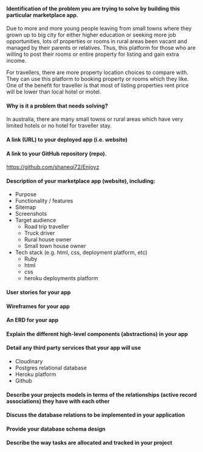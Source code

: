 #### Identification of the problem you are trying to solve by building this particular marketplace app.
Due to more and more young people leaving from small towns where they grown up to big city for either higher education or seeking more job opportunities, lots of properties or rooms in rural areas been vacant and managed by their parents or relatives. Thus, this platform for those who are willing to post their rooms or entire property for listing and gain extra income.

For travellers, there are more property location choices to compare with. They can use this platform to booking property or rooms which they like. One of the benefit for traveller is that most of listing properties rent price will be lower than local hotel or motel. 

#### Why is it a problem that needs solving?
In australia, there are many small towns or rural areas which have very limited hotels or no hotel for traveller stay. 

#### A link (URL) to your deployed app (i.e. website)


#### A link to your GitHub repository (repo).
https://github.com/shaneqi72/Enjoyz

#### Description of your marketplace app (website), including:
- Purpose
- Functionality / features
- Sitemap
- Screenshots
- Target audience
  - Road trip traveller
  - Truck driver
  - Rural house owner
  - Small town house owner
- Tech stack (e.g. html, css, deployment platform, etc)
  - Ruby
  - html
  - css
  - heroku deployments platform

#### User stories for your app


#### Wireframes for your app


#### An ERD for your app


#### Explain the different high-level components (abstractions) in your app


#### Detail any third party services that your app will use
- Cloudinary 
- Postgres relational database
- Heroku platform
- Github

#### Describe your projects models in terms of the relationships (active record associations) they have with each other


#### Discuss the database relations to be implemented in your application


#### Provide your database schema design


#### Describe the way tasks are allocated and tracked in your project


